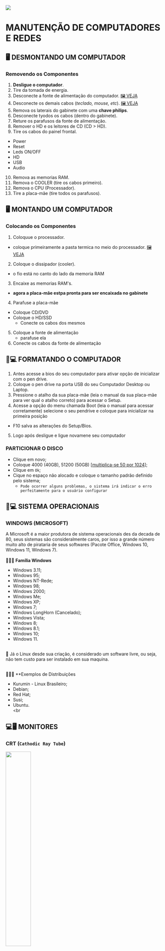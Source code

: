<img src="https://github.com/Guilhermepereirafonseca/MANUTENCAO-DE-COMPUTADORES/assets/169271268/4e0d7d27-c3a3-42f6-8474-6142d461f486">

# MANUTENÇÃO DE COMPUTADORES E REDES

## 🖥️ DESMONTANDO UM COMPUTADOR
### Removendo os Componentes
1. **Desligue o computador**.
2. Tire da tomada de energia.
3. Desconecte a fonte de alimentação do computador. [🖼️ VEJA](https://m.media-amazon.com/images/I/51uORWOvygL._AC_UF1000,1000_QL80_.jpg)
4. Desconecte os demais cabos (*teclado, mouse, etc*). [🖼️ VEJA](https://photos.enjoei.com.br/gabinete-pc-desktop-computador-cpu-dealer-placa-processador-84279532/800x800/czM6Ly9waG90b3MuZW5qb2VpLmNvbS5ici9wcm9kdWN0cy81OTU4NDEvZGM1NGU4OGNiMWVmMGIyYjNmZjkyNWEzM2VjOGYzMDMuanBn)
5. Remova os laterais do gabinete com uma **chave philips**.
6. Desconecte tyodos os cabos (dentro do gabinete).
7. Reture os parafusos da fonte de alimentação.
8. Remover o HD e os leitores de CD (CD > HD).
9. Tire os cabos do painel frontal.
  - Power
  - Reset
  - Leds ON/OFF
  - HD
  - USB
  - Audio
10. Remova as memorias RAM.
11. Remova o COOLER (tire os cabos primeiro).
12. Remova o CPU (Processador).
13. Tire a placa-mãe (tire todos os parafusos).

## 🖥️ MONTANDO UM COMPUTADOR
### Colocando os Componentes
1. Coloquue o processador.
- coloque primeiramente a pasta termica no meio do processador. [🖼️ VEJA](https://blog.bbbaterias.com.br/wp-content/uploads/2023/08/pasta-termica-notebook.jpg)
2. Coloque o dissipador (cooler).
- o fio está no canto do lado da memoria RAM
3. Encaixe as memorias RAM's.
- **agora a placa-mãe estpa pronta para ser encaixada no gabinete**
4. Parafuse a placa-mãe
  - Coloque CD/DVD
  - Coloque o HD/SSD
    - Conecte os cabos dos mesmos
5. Coloque a fonte de alimentação
    - parafuse ela
6. Conecte os cabos da fonte de alimentação

## 🔑💻 FORMATANDO O COMPUTADOR
1. Antes acesse a bios do seu computador para ativar opção de inicializar com o pen drive.
2. Coloque o pen drive na porta USB do seu Computador Desktop ou Laptop.
3. Pressione o atalho da sua placa-mãe (leia o  manual da sua placa-mãe para ver qual o atalho correto) para acessar o Setup.
4. Acesse a opção do menu chamada Boot (leia o manual para acessar corretamente) selecione o seu pendrive e coloque para inicializar na primeira posição
- F10 salva as alterações do Setup/Bios.
5. Logo após desligue e ligue novamene seu computador

### PARTICIONAR O DISCO
- Clique em novo;
- Coloque 4000 (40GB), 51200 (50GB) \[[multiplica-se 50 por 1024](https://convertlive.com/pt/u/converter/gigabytes/em/megabytes)\];
- Clique em `Ok`;
- Cique no espaço não alocado e coloque o tamanho padrão definido pelo sistema;
  - `Pode ocorrer alguns problemas, o sistema irá indicar o erro perfeitamente para o usuário configurar`

## 🤖💻 SISTEMA OPERACIONAIS
### WINDOWS (MICROSOFT)
A Microsoft é a maior produtora de sistema operacionais des da decada de 80, seus sistemas são consideralmente caros, por isso a grande número muito alto de pirataria de seus softwares (Pacote Office, Windows 10, Windows 11, Windows 7). <br> <br>
👨‍👩‍👦 **Família Windows**
- Windows 3.11;
- Windows 95;
- Windows NT-Rede;
- Windows 98;
- Windows 2000;
- Windows Me;
- Windows XP;
- Windows 7;
- Windows LongHorn (Cancelado);
- Windows Vista;
- Windows 8;
- Windows 8.1;
- Windows 10;
- Windows 11. <br> <br>

🐧 Já o Linux desde sua criação, é considerado um software livre, ou seja, não tem custo para ser instalado em sua maquina. <br> <br>

👨‍👩‍👦 **Exemplos de Distribuições
- Kurumin - Linux Brasileiro;
- Debian;
- Red Hat;
- Susi;
- Ubuntu. <br> <br
## 💻🖥️ MONITORES
### CRT (``Cathodic Ray Tube``)

<img src="https://techterms.com/img/md/crt_364.png" width="40%">

Monitor usado muito antigamente em computadores desktops e televisores para TV, infelizmente tinha varias **Desvantagens** veja algumas:
- Suas dimensões, tendo 20 polegas e de profundidade 50cm e pesar mais de 20kg;
- Consumo elevado de energia;
- A possibilidade de emitir radiação, caso fique longos perídos de exposição pode ocorrer danos graves no olhos.

### LCD (``Liquid Cristal Display``)

<img src="https://lafelseminovos.com.br/wp-content/uploads/2023/04/Monitor-lenovo-d1960wa-widescreen-4.webp" width="40%">

Monitor composto por cristais que são polarizados para gerar as cores. Este tipo de monitor foi responsável por tirar o **CRT** do mercado, pois seu custo caiu muito, não compensando a aquisição de um CRT. <br>
Tem bastante **Vantagens** como:
- Baixo consumo de energia;
- Dimensões reduzidas;
- A não-emissão de radições nocivas;
- A capacidade de formar uma imagem praticamente perfeita, estável que cansa menos a visão - desde que esteja operando na resolução nativa;
- Área útil da tela maior que dos **CRT**

Já as **Desvantagens** são:
- Trabalha com resolução diferente daquela para qual foi projetada, acabando degradando a qualidade final;
- O "preto" que ele cria emite um pouco de luz, assim dando um aspecto acinzentado ou azulado (diferente dos monitores CRT)
- Um fato não-divulgado pelos fabricantes se o crital líquido da tela do monitor for danificado e ficar exposto ao ar, pode emitir alguns composto tóxicos, lembrando que a vida util desse monitores são de **20 anos**

### PLASMA
Muito utilizado em televisores com tecnologia HDTV. Suas caracteristicas são iguais do **LCD** porém tem algumas diferenças. <br>
Algumas delas são:
- Os monitores contem celulas com gás;
- São grandes chegando até em 50 polegadas
